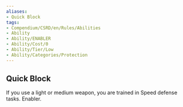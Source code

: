 ```yaml
---
aliases:
- Quick Block
tags:
- Compendium/CSRD/en/Rules/Abilities
- Ability
- Ability/ENABLER
- Ability/Cost/0
- Ability/Tier/Low
- Ability/Categories/Protection
---
```


  
## Quick Block  
If you use a light or medium weapon, you are trained in Speed defense tasks. Enabler.